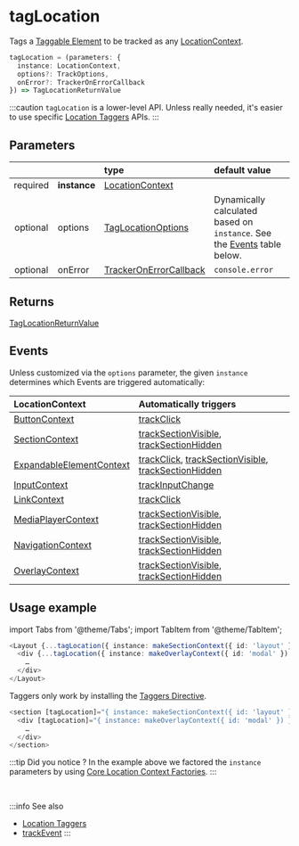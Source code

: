 # tagLocation

Tags a [Taggable Element](/tracking/core-concepts/elements.md#taggable-elements) to be tracked as any [LocationContext](/taxonomy/location-contexts/overview.md).

```typescript
tagLocation = (parameters: {
  instance: LocationContext,
  options?: TrackOptions,
  onError?: TrackerOnErrorCallback
}) => TagLocationReturnValue
```

:::caution
`tagLocation` is a lower-level API. Unless really needed, it's easier to use specific [Location Taggers](/tracking/api-reference/location-taggers/overview.md) APIs. 
:::

## Parameters
|          |              | type                                                                                | default value
| :-:      | :--          | :--                                                                                 | :--           
| required | **instance** | [LocationContext](/taxonomy/location-contexts/overview.md)                          |
| optional | options      | [TagLocationOptions](/tracking/api-reference/general/TagLocationOptions.md)         | Dynamically calculated based on `instance`. See the [Events](#events) table below.
| optional | onError      | [TrackerOnErrorCallback](/tracking/api-reference/general/TrackerOnErrorCallback.md) | `console.error`

## Returns
[TagLocationReturnValue](/tracking/api-reference/general/TagLocationReturnValue.md) 

## Events
Unless customized via the `options` parameter, the given `instance` determines which Events are triggered automatically:

| LocationContext | Automatically triggers
| :--                                                                                  | :--           
| [ButtonContext](/taxonomy/location-contexts/ButtonContext.md)                        | [trackClick](/tracking/api-reference/event-trackers/trackClick.md)
| [SectionContext](/taxonomy/location-contexts/SectionContext.md)                      | [trackSectionVisible](/tracking/api-reference/event-trackers/trackSectionVisible.md), [trackSectionHidden](/tracking/api-reference/event-trackers/trackSectionHidden.md)
| [ExpandableElementContext](/taxonomy/location-contexts/ExpandanbleElementContext.md) | [trackClick](/tracking/api-reference/event-trackers/trackClick.md), [trackSectionVisible](/tracking/api-reference/event-trackers/trackSectionVisible.md), [trackSectionHidden](/tracking/api-reference/event-trackers/trackSectionHidden.md)
| [InputContext](/taxonomy/location-contexts/InputContext.md)                          | [trackInputChange](/tracking/api-reference/event-trackers/trackInputChange.md)
| [LinkContext](/taxonomy/location-contexts/LinkContext.md)                            | [trackClick](/tracking/api-reference/event-trackers/trackClick.md)
| [MediaPlayerContext](/taxonomy/location-contexts/MediaPlayerContext.md)              | [trackSectionVisible](/tracking/api-reference/event-trackers/trackSectionVisible.md), [trackSectionHidden](/tracking/api-reference/event-trackers/trackSectionHidden.md)
| [NavigationContext](/taxonomy/location-contexts/NavigationContext.md)                | [trackSectionVisible](/tracking/api-reference/event-trackers/trackSectionVisible.md), [trackSectionHidden](/tracking/api-reference/event-trackers/trackSectionHidden.md)
| [OverlayContext](/taxonomy/location-contexts/OverlayContext.md)                      | [trackSectionVisible](/tracking/api-reference/event-trackers/trackSectionVisible.md), [trackSectionHidden](/tracking/api-reference/event-trackers/trackSectionHidden.md)

## Usage example

import Tabs from '@theme/Tabs';
import TabItem from '@theme/TabItem';

<Tabs>
  <TabItem value="react" label="React" default>

```typescript jsx
<Layout {...tagLocation({ instance: makeSectionContext({ id: 'layout' }) })}>
  <div {...tagLocation({ instance: makeOverlayContext({ id: 'modal' }) })}>
    …
  </div>
</Layout>
```

  </TabItem>
  <TabItem value="angular" label="Angular">

Taggers only work by installing the [Taggers Directive](/tracking/how-to-guides/getting-started-angular.md#optional---configure-taggers-directive).

```typescript jsx
<section [tagLocation]="{ instance: makeSectionContext({ id: 'layout' }) }">
  <div [tagLocation]="{ instance: makeOverlayContext({ id: 'modal' }) }">
    …
  </div>
</section>
```

  </TabItem>
</Tabs>

:::tip Did you notice ?
In the example above we factored the `instance` parameters by using [Core Location Context Factories](/tracking/api-reference/low-level/core-factories.md#location-context-factories).
:::

<br />

:::info See also
- [Location Taggers](/tracking/api-reference/location-taggers/overview.md)
- [trackEvent](/tracking/api-reference/low-level/trackEvent.md)
:::
